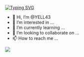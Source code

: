 [![Typing SVG](https://readme-typing-svg.herokuapp.com/?lines=Hi+My+name+is+Thanaphon+Jaitrong;Welcome+to+My+github)](https://git.io/typing-svg)
- 👋 Hi, I’m @YELL43
- 👀 I’m interested in ...
- 🌱 I’m currently learning ...
- 💞️ I’m looking to collaborate on ...
- 📫 How to reach me ...

<img src = "https://github-readme-stats.vercel.app/api?username=YELL43&&show_icons=true&title_color=ffffff&icon_color=bb2acf&text_color=daf7dc&bg_color=151515">

<!---
YELL43/YELL43 is a ✨ special ✨ repository because its `README.md` (this file) appears on your GitHub profile.
You can click the Preview link to take a look at your changes.
--->
